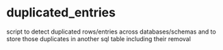 # duplicated_entries
script to detect duplicated rows/entries across databases/schemas and to store those duplicates in another sql table including their removal
